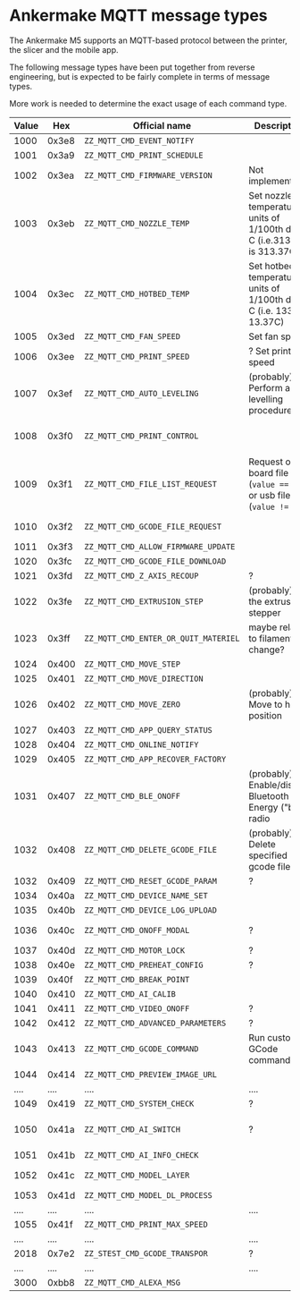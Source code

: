 Ankermake MQTT message types
============================

The Ankermake M5 supports an MQTT-based protocol between the printer, the slicer and the mobile app.

The following message types have been put together from reverse engineering, but is expected to be fairly complete in terms of message types.

More work is needed to determine the exact usage of each command type.

| Value | Hex   | Official name                        | Description                                                               | Fields                                  |
|-------|-------|--------------------------------------|---------------------------------------------------------------------------|-----------------------------------------|
| 1000  | 0x3e8 | `ZZ_MQTT_CMD_EVENT_NOTIFY`           |                                                                           |                                         |
| 1001  | 0x3a9 | `ZZ_MQTT_CMD_PRINT_SCHEDULE`         |                                                                           |                                         |
| 1002  | 0x3ea | `ZZ_MQTT_CMD_FIRMWARE_VERSION`       | Not implemented?                                                          | -                                       |
| 1003  | 0x3eb | `ZZ_MQTT_CMD_NOZZLE_TEMP`            | Set nozzle temperature in units of 1/100th deg C (i.e.31337 is 313.37C)   | value=int                               |
| 1004  | 0x3ec | `ZZ_MQTT_CMD_HOTBED_TEMP`            | Set hotbed temperature in units of 1/100th deg C (i.e. 1337 is 13.37C)    | value=int                               |
| 1005  | 0x3ed | `ZZ_MQTT_CMD_FAN_SPEED`              | Set fan speed                                                             | value=?                                 |
| 1006  | 0x3ee | `ZZ_MQTT_CMD_PRINT_SPEED`            | ? Set print speed                                                         | value=number                            |
| 1007  | 0x3ef | `ZZ_MQTT_CMD_AUTO_LEVELING`          | (probably) Perform auto-levelling procedure                               | value=?                                 |
| 1008  | 0x3f0 | `ZZ_MQTT_CMD_PRINT_CONTROL`          |                                                                           | value=?, userName=string, filePath=path |
| 1009  | 0x3f1 | `ZZ_MQTT_CMD_FILE_LIST_REQUEST`      | Request on-board file list (`value == 1`) or usb file list (`value != 1`) | value=int                               |
| 1010  | 0x3f2 | `ZZ_MQTT_CMD_GCODE_FILE_REQUEST`     |                                                                           | filepath=path, type=?                   |
| 1011  | 0x3f3 | `ZZ_MQTT_CMD_ALLOW_FIRMWARE_UPDATE`  |                                                                           | value=?                                 |
| 1020  | 0x3fc | `ZZ_MQTT_CMD_GCODE_FILE_DOWNLOAD`    |                                                                           |                                         |
| 1021  | 0x3fd | `ZZ_MQTT_CMD_Z_AXIS_RECOUP`          | ?                                                                         | value=?                                 |
| 1022  | 0x3fe | `ZZ_MQTT_CMD_EXTRUSION_STEP`         | (probably) run the extrusion stepper                                      | value=int                               |
| 1023  | 0x3ff | `ZZ_MQTT_CMD_ENTER_OR_QUIT_MATERIEL` | maybe related to filament change?                                         | flag=?, stepLen=?, temperature=?        |
| 1024  | 0x400 | `ZZ_MQTT_CMD_MOVE_STEP`              |                                                                           |                                         |
| 1025  | 0x401 | `ZZ_MQTT_CMD_MOVE_DIRECTION`         |                                                                           |                                         |
| 1026  | 0x402 | `ZZ_MQTT_CMD_MOVE_ZERO`              | (probably) Move to home position                                          | value=?                                 |
| 1027  | 0x403 | `ZZ_MQTT_CMD_APP_QUERY_STATUS`       |                                                                           |                                         |
| 1028  | 0x404 | `ZZ_MQTT_CMD_ONLINE_NOTIFY`          |                                                                           |                                         |
| 1029  | 0x405 | `ZZ_MQTT_CMD_APP_RECOVER_FACTORY`    |                                                                           |                                         |
| 1031  | 0x407 | `ZZ_MQTT_CMD_BLE_ONOFF`              | (probably) Enable/disable Bluetooth Low Energy ("ble") radio              | value=int                               |
| 1032  | 0x408 | `ZZ_MQTT_CMD_DELETE_GCODE_FILE`      | (probably) Delete specified gcode file                                    | filePath="path"                         |
| 1032  | 0x409 | `ZZ_MQTT_CMD_RESET_GCODE_PARAM`      | ?                                                                         | -                                       |
| 1034  | 0x40a | `ZZ_MQTT_CMD_DEVICE_NAME_SET`        |                                                                           | devName="str"                           |
| 1035  | 0x40b | `ZZ_MQTT_CMD_DEVICE_LOG_UPLOAD`      |                                                                           |                                         |
| 1036  | 0x40c | `ZZ_MQTT_CMD_ONOFF_MODAL`            | ?                                                                         | value=?, nickName=?                     |
| 1037  | 0x40d | `ZZ_MQTT_CMD_MOTOR_LOCK`             | ?                                                                         | value=?                                 |
| 1038  | 0x40e | `ZZ_MQTT_CMD_PREHEAT_CONFIG`         | ?                                                                         | ?                                       |
| 1039  | 0x40f | `ZZ_MQTT_CMD_BREAK_POINT`            |                                                                           | value=?                                 |
| 1040  | 0x410 | `ZZ_MQTT_CMD_AI_CALIB`               |                                                                           |                                         |
| 1041  | 0x411 | `ZZ_MQTT_CMD_VIDEO_ONOFF`            | ?                                                                         |                                         |
| 1042  | 0x412 | `ZZ_MQTT_CMD_ADVANCED_PARAMETERS`    | ?                                                                         | ? (*many*)                              |
| 1043  | 0x413 | `ZZ_MQTT_CMD_GCODE_COMMAND`          | Run custom GCode command                                                  | cmdLen=int, cmdData=str                 |
| 1044  | 0x414 | `ZZ_MQTT_CMD_PREVIEW_IMAGE_URL`      |                                                                           |                                         |
| ....  | ....  | ....                                 | ....                                                                      | ....                                    |
| 1049  | 0x419 | `ZZ_MQTT_CMD_SYSTEM_CHECK`           | ?                                                                         | value=?                                 |
| 1050  | 0x41a | `ZZ_MQTT_CMD_AI_SWITCH`              | ?                                                                         | AISwitch=?, AIValue=?, AIPausePrint=?   |
| 1051  | 0x41b | `ZZ_MQTT_CMD_AI_INFO_CHECK`          |                                                                           |                                         |
| 1052  | 0x41c | `ZZ_MQTT_CMD_MODEL_LAYER`            |                                                                           | total_layer=int, real_print_layer=int   |
| 1053  | 0x41d | `ZZ_MQTT_CMD_MODEL_DL_PROCESS`       |                                                                           |                                         |
| ....  | ....  | ....                                 | ....                                                                      | ....                                    |
| 1055  | 0x41f | `ZZ_MQTT_CMD_PRINT_MAX_SPEED`        |                                                                           |                                         |
| ....  | ....  | ....                                 | ....                                                                      | ....                                    |
| 2018  | 0x7e2 | `ZZ_STEST_CMD_GCODE_TRANSPOR`        | ?                                                                         | ?                                       |
| ....  | ....  | ....                                 | ....                                                                      | ....                                    |
| 3000  | 0xbb8 | `ZZ_MQTT_CMD_ALEXA_MSG`              |                                                                           |                                         |
